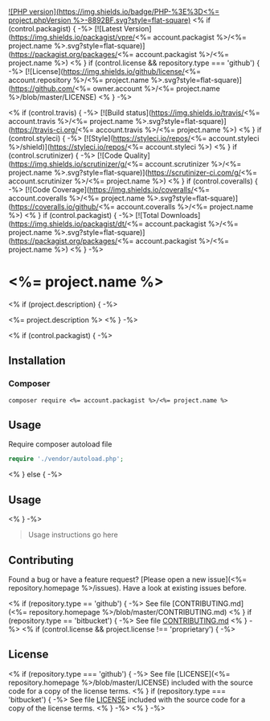 [![PHP version](https://img.shields.io/badge/PHP-%3E%3D<%= project.phpVersion %>-8892BF.svg?style=flat-square)](http://php.net)
<% if (control.packagist) { -%>
[![Latest Version](https://img.shields.io/packagist/vpre/<%= account.packagist %>/<%= project.name %>.svg?style=flat-square)](https://packagist.org/packages/<%= account.packagist %>/<%= project.name %>)
<% }
if (control.license && repository.type === 'github') { -%>
[![License](https://img.shields.io/github/license/<%= account.repository %>/<%= project.name %>.svg?style=flat-square)](https://github.com/<%= owner.account %>/<%= project.name %>/blob/master/LICENSE)
<% } -%>

<% if (control.travis) { -%>
[![Build status](https://img.shields.io/travis/<%= account.travis %>/<%= project.name %>.svg?style=flat-square)](https://travis-ci.org/<%= account.travis %>/<%= project.name %>)
<% }
if (control.styleci) { -%>
[![Style](https://styleci.io/repos/<%= account.styleci %>/shield)](https://styleci.io/repos/<%= account.styleci %>)
<% }
if (control.scrutinizer) { -%>
[![Code Quality](https://img.shields.io/scrutinizer/g/<%= account.scrutinizer %>/<%= project.name %>.svg?style=flat-square)](https://scrutinizer-ci.com/g/<%= account.scrutinizer %>/<%= project.name %>)
<% }
if (control.coveralls) { -%>
[![Code Coverage](https://img.shields.io/coveralls/<%= account.coveralls %>/<%= project.name %>.svg?style=flat-square)](https://coveralls.io/github/<%= account.coveralls %>/<%= project.name %>)
<% }
if (control.packagist) { -%>
[![Total Downloads](https://img.shields.io/packagist/dt/<%= account.packagist %>/<%= project.name %>.svg?style=flat-square)](https://packagist.org/packages/<%= account.packagist %>/<%= project.name %>)
<% } -%>

# <%= project.name %>
<% if (project.description) { -%>

<%= project.description %>
<% } -%>

<% if (control.packagist) { -%>
## Installation

### Composer

```
composer require <%= account.packagist %>/<%= project.name %>
```

## Usage

Require composer autoload file

```php
require './vendor/autoload.php';
```
<% } else { -%>
## Usage
<% } -%>

> Usage instructions go here

## Contributing

Found a bug or have a feature request? [Please open a new issue](<%= repository.homepage %>/issues). Have a look at existing issues before.

<% if (repository.type == 'github') { -%>
See file [CONTRIBUTING.md](<%= repository.homepage %>/blob/master/CONTRIBUTING.md)
<% }
if (repository.type == 'bitbucket') { -%>
See file [CONTRIBUTING.md](./CONTRIBUTING.md)
<% } -%>
<% if (control.license && project.license !== 'proprietary') { -%>

## License

<% if (repository.type === 'github') { -%>
See file [LICENSE](<%= repository.homepage %>/blob/master/LICENSE) included with the source code for a copy of the license terms.
<% }
if (repository.type === 'bitbucket') { -%>
See file [LICENSE](./LICENSE) included with the source code for a copy of the license terms.
<% } -%>
<% } -%>
